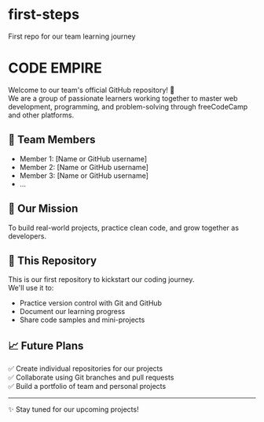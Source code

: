 # first-steps
 First repo for our team learning journey

# CODE EMPIRE

Welcome to our team's official GitHub repository! 🚀  
We are a group of passionate learners working together to master web development, programming, and problem-solving through freeCodeCamp and other platforms.  

## 👥 Team Members
- Member 1: [Name or GitHub username]
- Member 2: [Name or GitHub username]
- Member 3: [Name or GitHub username]
- ...

## 🌟 Our Mission
To build real-world projects, practice clean code, and grow together as developers.

## 📌 This Repository
This is our first repository to kickstart our coding journey.  
We'll use it to:
- Practice version control with Git and GitHub  
- Document our learning progress  
- Share code samples and mini-projects  

## 📈 Future Plans
✅ Create individual repositories for our projects  
✅ Collaborate using Git branches and pull requests  
✅ Build a portfolio of team and personal projects  

---

✨ Stay tuned for our upcoming projects!

